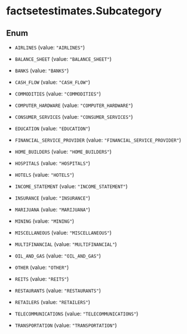 # factsetestimates.Subcategory

## Enum


* `AIRLINES` (value: `"AIRLINES"`)

* `BALANCE_SHEET` (value: `"BALANCE_SHEET"`)

* `BANKS` (value: `"BANKS"`)

* `CASH_FLOW` (value: `"CASH_FLOW"`)

* `COMMODITIES` (value: `"COMMODITIES"`)

* `COMPUTER_HARDWARE` (value: `"COMPUTER_HARDWARE"`)

* `CONSUMER_SERVICES` (value: `"CONSUMER_SERVICES"`)

* `EDUCATION` (value: `"EDUCATION"`)

* `FINANCIAL_SERVICE_PROVIDER` (value: `"FINANCIAL_SERVICE_PROVIDER"`)

* `HOME_BUILDERS` (value: `"HOME_BUILDERS"`)

* `HOSPITALS` (value: `"HOSPITALS"`)

* `HOTELS` (value: `"HOTELS"`)

* `INCOME_STATEMENT` (value: `"INCOME_STATEMENT"`)

* `INSURANCE` (value: `"INSURANCE"`)

* `MARIJUANA` (value: `"MARIJUANA"`)

* `MINING` (value: `"MINING"`)

* `MISCELLANEOUS` (value: `"MISCELLANEOUS"`)

* `MULTIFINANCIAL` (value: `"MULTIFINANCIAL"`)

* `OIL_AND_GAS` (value: `"OIL_AND_GAS"`)

* `OTHER` (value: `"OTHER"`)

* `REITS` (value: `"REITS"`)

* `RESTAURANTS` (value: `"RESTAURANTS"`)

* `RETAILERS` (value: `"RETAILERS"`)

* `TELECOMMUNICATIONS` (value: `"TELECOMMUNICATIONS"`)

* `TRANSPORTATION` (value: `"TRANSPORTATION"`)


